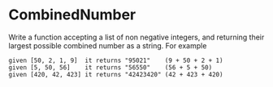 # CombinedNumber

Write a function accepting a list of non negative integers, and returning their largest possible combined number as a string. For example

```
given [50, 2, 1, 9]  it returns "95021"    (9 + 50 + 2 + 1)
given [5, 50, 56]    it returns "56550"    (56 + 5 + 50)
given [420, 42, 423] it returns "42423420" (42 + 423 + 420)
```


